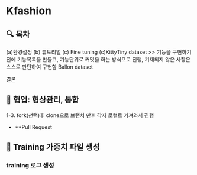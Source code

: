 # Kfashion

## 🔍 목차

(a)환경설정 (b) 튜토리얼 (c) Fine tuning
(c)KittyTiny dataset >> 기능을 구현하기전에 기능목록을 만들고, 기능단위로 커밋을 하는 방식으로 진행, 기재되지 않은 사항은 스스로 판단하여 구현함
Ballon dataset

결론


## 📮 협업: 형상관리, 통합
1-3. fork(선택)후 clone으로 브랜치 딴후 각자 로컬로 가져와서 진행

- **Pull Request

## 🚨 Training 가중치 파일 생성



### training 로그 생성


